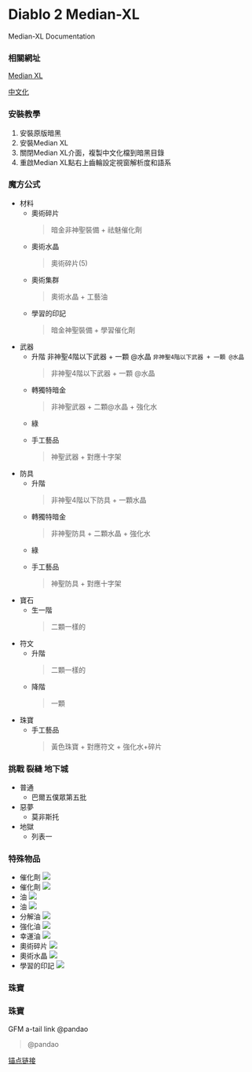 # Diablo 2 Median-XL
Median-XL Documentation

### 相關網址

[Median XL](https://www.median-xl.com/)

[中文化](https://drive.google.com/drive/folders/1CUXpvFurxp30d-V_qqvnzP39B0U_Bv9b?usp=sharing
)

### 安裝教學

1. 安裝原版暗黑
2. 安裝Median XL
3. 關閉Median XL介面，複製中文化檔到暗黑目錄
4. 重啟Median XL點右上齒輪設定視窗解析度和語系

### 魔方公式
+ 材料
    + 奧術碎片
        >暗金非神聖裝備 + 祛魅催化劑
    + 奧術水晶
        >奧術碎片(5)
    + 奧術集群
        >奧術水晶 + 工藝油
    + 學習的印記
        >暗金神聖裝備 + 學習催化劑
+ 武器
    + 升階
        非神聖4階以下武器 + 一顆 @水晶
        `非神聖4階以下武器 + 一顆 @水晶`
        >非神聖4階以下武器 + 一顆 @水晶
    + 轉獨特暗金
        >非神聖武器 + 二顆@水晶 + 強化水
    + 綠
        >
    + 手工藝品
        >神聖武器 + 對應十字架
+ 防具
    + 升階
        >非神聖4階以下防具 + 一顆水晶
    + 轉獨特暗金
        >非神聖防具 + 二顆水晶 + 強化水
    + 綠
        >
    + 手工藝品
        >神聖防具 + 對應十字架
+ 寶石
    + 生一階
        >二顆一樣的
+ 符文
    + 升階
        >二顆一樣的
    + 降階
        >一顆
+ 珠寶
    + 手工藝品
        >黃色珠寶 + 對應符文 + 強化水+碎片

### 挑戰 裂縫 地下城
+ 普通
    + 巴爾五僕眾第五批
+ 惡夢
    + 莫非斯托
+ 地獄
    + 列表一

### 特殊物品
+ 催化劑 ![](https://img.shields.io/github/stars/pandao/editor.md.svg)
+ 催化劑 ![](https://img.shields.io/github/stars/pandao/editor.md.svg)
+ 油 ![](https://img.shields.io/github/stars/pandao/editor.md.svg)
+ 油 ![](https://img.shields.io/github/stars/pandao/editor.md.svg)
+ 分解油 ![](https://img.shields.io/github/stars/pandao/editor.md.svg)
+ 強化油 ![](https://img.shields.io/github/stars/pandao/editor.md.svg)
+ 幸運油 ![](https://img.shields.io/github/stars/pandao/editor.md.svg)
+ 奧術碎片 ![](https://img.shields.io/github/stars/pandao/editor.md.svg)
+ 奧術水晶 ![](https://img.shields.io/github/stars/pandao/editor.md.svg)
+ 學習的印記 ![](https://img.shields.io/github/stars/pandao/editor.md.svg)

### 珠寶

### 珠寶

GFM a-tail link @pandao

> @pandao


[锚点链接][anchor-id] 

[anchor-id]: http://www.this-anchor-link.com/
